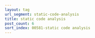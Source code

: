 ```yaml
---
layout: tag
url_segment: static-code-analysis
title: static code analysis
post_count: 6
sort_index: 00581-static code analysis
---
```


